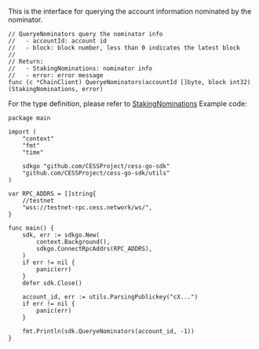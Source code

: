 This is the interface for querying the account information nominated by the nominator.

```golang
// QueryeNominators query the nominator info
//   - accountId: account id
//   - block: block number, less than 0 indicates the latest block
//
// Return:
//   - StakingNominations: nominator info
//   - error: error message
func (c *ChainClient) QueryeNominators(accountId []byte, block int32) (StakingNominations, error)
```
For the type definition, please refer to [StakingNominations](../chain_type.md#StakingNominations)
Example code:
```golang
package main

import (
    "context"
    "fmt"
    "time"

    sdkgo "github.com/CESSProject/cess-go-sdk"
    "github.com/CESSProject/cess-go-sdk/utils"
)

var RPC_ADDRS = []string{
    //testnet
    "wss://testnet-rpc.cess.network/ws/",
}

func main() {
    sdk, err := sdkgo.New(
        context.Background(),
        sdkgo.ConnectRpcAddrs(RPC_ADDRS),
    )
    if err != nil {
        panic(err)
    }
    defer sdk.Close()

    account_id, err := utils.ParsingPublickey("cX...")
    if err != nil {
        panic(err)
    }

    fmt.Println(sdk.QueryeNominators(account_id, -1))
}
```